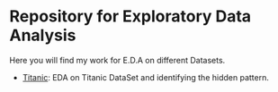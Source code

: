 # Repository for Exploratory Data Analysis
Here you will find my work for E.D.A on different Datasets.
- [Titanic](https://github.com/Mohan-Gupta/EDA/tree/main/Titanic): EDA on Titanic DataSet and identifying the hidden pattern.
